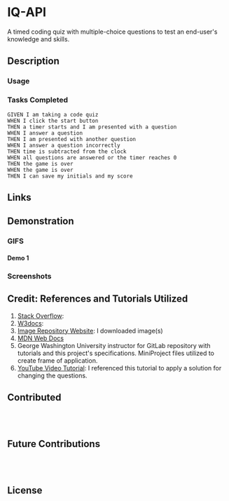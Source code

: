 # IQ-API
A timed coding quiz with multiple-choice questions to test an end-user's knowledge and skills.

## Description

### Usage

### Tasks Completed
```
GIVEN I am taking a code quiz
WHEN I click the start button
THEN a timer starts and I am presented with a question
WHEN I answer a question
THEN I am presented with another question
WHEN I answer a question incorrectly
THEN time is subtracted from the clock
WHEN all questions are answered or the timer reaches 0
THEN the game is over
WHEN the game is over
THEN I can save my initials and my score
```

## Links

## Demonstration 
### GIFS 

#### Demo 1

### Screenshots

## Credit: References and Tutorials Utilized
1. [Stack Overflow]():  
2. [W3docs](): 
3. [Image Repository Website](https://pixabay.com/): I downloaded image(s)
4. [MDN Web Docs]() 
5. George Washington University instructor for GitLab repository with tutorials and this project's specifications. MiniProject files utilized to create frame of application.
6. [YouTube Video Tutorial](https://www.youtube.com/watch?v=riDzcEQbX6k): I referenced this tutorial to apply a solution for changing the questions.


## Contributed

<br></br>

## Future Contributions

<br></br>

## License




